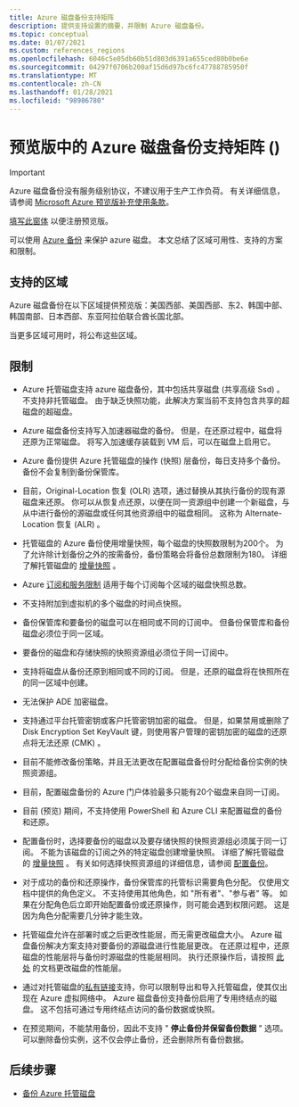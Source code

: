 ```yaml
---
title: Azure 磁盘备份支持矩阵
description: 提供支持设置的摘要，并限制 Azure 磁盘备份。
ms.topic: conceptual
ms.date: 01/07/2021
ms.custom: references_regions
ms.openlocfilehash: 6046c5e05db60b51d803d6391a655ced80b0be6e
ms.sourcegitcommit: 04297f0706b200af15d6d97bc6fc47788785950f
ms.translationtype: MT
ms.contentlocale: zh-CN
ms.lasthandoff: 01/28/2021
ms.locfileid: "98986780"
---
```

# <a name="azure-disk-backup-support-matrix-in-preview"></a>预览版中的 Azure 磁盘备份支持矩阵 () 

>[!IMPORTANT]
>Azure 磁盘备份没有服务级别协议，不建议用于生产工作负荷。 有关详细信息，请参阅 [Microsoft Azure 预览版补充使用条款](https://azure.microsoft.com/support/legal/preview-supplemental-terms/)。
>
>[填写此窗体](https://forms.office.com/Pages/ResponsePage.aspx?id=v4j5cvGGr0GRqy180BHbR1vE8L51DIpDmziRt_893LVUNFlEWFJBN09PTDhEMjVHS05UWFkxUlUzUS4u) 以便注册预览版。

可以使用 [Azure 备份](./backup-overview.md) 来保护 azure 磁盘。 本文总结了区域可用性、支持的方案和限制。

## <a name="supported-regions"></a>支持的区域

Azure 磁盘备份在以下区域提供预览版：美国西部、美国西部、东2、韩国中部、韩国南部、日本西部、东亚阿拉伯联合酋长国北部。 

当更多区域可用时，将公布这些区域。

## <a name="limitations"></a>限制

- Azure 托管磁盘支持 azure 磁盘备份，其中包括共享磁盘 (共享高级 Ssd) 。 不支持非托管磁盘。 由于缺乏快照功能，此解决方案当前不支持包含共享的超磁盘的超磁盘。

- Azure 磁盘备份支持写入加速器磁盘的备份。 但是，在还原过程中，磁盘将还原为正常磁盘。 将写入加速缓存装载到 VM 后，可以在磁盘上启用它。

- Azure 备份提供 Azure 托管磁盘的操作 (快照) 层备份，每日支持多个备份。 备份不会复制到备份保管库。

- 目前，Original-Location 恢复 (OLR) 选项，通过替换从其执行备份的现有源磁盘来还原。 你可以从恢复点还原，以便在同一资源组中创建一个新磁盘，与从中进行备份的源磁盘或任何其他资源组中的磁盘相同。 这称为 Alternate-Location 恢复 (ALR) 。

- 托管磁盘的 Azure 备份使用增量快照，每个磁盘的快照数限制为200个。 为了允许除计划备份之外的按需备份，备份策略会将备份总数限制为180。 详细了解托管磁盘的 [增量快照](../virtual-machines/disks-incremental-snapshots.md#restrictions) 。

- Azure [订阅和服务限制](../azure-resource-manager/management/azure-subscription-service-limits.md#virtual-machine-disk-limits) 适用于每个订阅每个区域的磁盘快照总数。

- 不支持附加到虚拟机的多个磁盘的时间点快照。

- 备份保管库和要备份的磁盘可以在相同或不同的订阅中。 但备份保管库和备份磁盘必须位于同一区域。

- 要备份的磁盘和存储快照的快照资源组必须位于同一订阅中。

- 支持将磁盘从备份还原到相同或不同的订阅。 但是，还原的磁盘将在快照所在的同一区域中创建。

- 无法保护 ADE 加密磁盘。

- 支持通过平台托管密钥或客户托管密钥加密的磁盘。 但是，如果禁用或删除了 Disk Encryption Set KeyVault 键，则使用客户管理的密钥加密的磁盘的还原点将无法还原 (CMK) 。

- 目前不能修改备份策略，并且无法更改在配置磁盘备份时分配给备份实例的快照资源组。

- 目前，配置磁盘备份的 Azure 门户体验最多只能有20个磁盘来自同一订阅。

- 目前 (预览) 期间，不支持使用 PowerShell 和 Azure CLI 来配置磁盘的备份和还原。

- 配置备份时，选择要备份的磁盘以及要存储快照的快照资源组必须属于同一订阅。 不能为该磁盘的订阅之外的特定磁盘创建增量快照。 详细了解托管磁盘的 [增量快照](../virtual-machines/windows/disks-incremental-snapshots-portal.md#restrictions) 。 有关如何选择快照资源组的详细信息，请参阅  [配置备份](backup-managed-disks.md#configure-backup)。

- 对于成功的备份和还原操作，备份保管库的托管标识需要角色分配。 仅使用文档中提供的角色定义。 不支持使用其他角色，如 "所有者"、"参与者" 等。 如果在分配角色后立即开始配置备份或还原操作，则可能会遇到权限问题。 这是因为角色分配需要几分钟才能生效。

- 托管磁盘允许在部署时或之后更改性能层，而无需更改磁盘大小。 Azure 磁盘备份解决方案支持对要备份的源磁盘进行性能层更改。 在还原过程中，还原磁盘的性能层将与备份时源磁盘的性能层相同。 执行还原操作后，请按照 [此处](../virtual-machines/disks-performance-tiers-portal.md) 的文档更改磁盘的性能层。

- 通过对托管磁盘的[私有链接](../virtual-machines/disks-enable-private-links-for-import-export-portal.md)支持，你可以限制导出和导入托管磁盘，使其仅出现在 Azure 虚拟网络中。 Azure 磁盘备份支持备份启用了专用终结点的磁盘。 这不包括可通过专用终结点访问的备份数据或快照。

- 在预览期间，不能禁用备份，因此不支持 " **停止备份并保留备份数据** " 选项。 可以删除备份实例，这不仅会停止备份，还会删除所有备份数据。

## <a name="next-steps"></a>后续步骤

- [备份 Azure 托管磁盘](backup-managed-disks.md)

